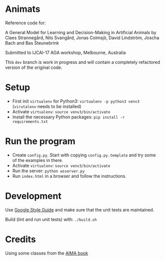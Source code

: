 Animats
=======

Reference code for:

A General Model for Learning and Decision-Making in Artificial Animals by
Claes Strannegård, Nils Svangård, Jonas Colmsjö, David Lindström, Joscha Bach and Bas Steunebrink

Submitted to IJCAI-17 AGA workshop, Melbourne, Australia

This `dev` branch is work in progress and will contain a completely refactored version of the original code. 


Setup
=====

* First init `virtualenv` for Python3: `virtualenv -p python3 venv3` (`virutalenv` needs to be installed)
* Activate `virtualenv`: `source venv3/bin/activate`
* Install the necessary Python packages: `pip install -r requirements.txt`


Run the program
==============

* Create `config.py`. Start with copying `config.py.template` and try some of the examples in there.
* Activate `virtualenv`: `source venv3/bin/activate`
* Run the server: `python wsserver.py`
* Run `index.html` in a browser and follow the instructions.


Development
===========

Use [Google Style Guide](https://google.github.io/styleguide/pyguide.html)
and make sure that the unit tests are maintained.

Build (lint and run unit tests) with: `./build.sh`


Credits
=======

Using some classes from the [AIMA book](https://github.com/aimacode/aima-python)
